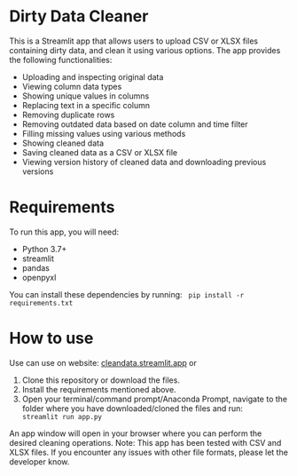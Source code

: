 # Dirty Data Cleaner

This is a Streamlit app that allows users to upload CSV or XLSX files containing dirty data, and clean it using various options. The app provides the following functionalities:

- Uploading and inspecting original data
- Viewing column data types
- Showing unique values in columns
- Replacing text in a specific column
- Removing duplicate rows
- Removing outdated data based on date column and time filter
- Filling missing values using various methods
- Showing cleaned data
- Saving cleaned data as a CSV or XLSX file
- Viewing version history of cleaned data and downloading previous versions

# Requirements

To run this app, you will need:

- Python 3.7+
- streamlit
- pandas
- openpyxl

You can install these dependencies by running:
<code> pip install -r requirements.txt </code>

# How to use
Use can use on website: [cleandata.streamlit.app](https://cleandata.streamlit.app) or 
1. Clone this repository or download the files.
2. Install the requirements mentioned above.
3. Open your terminal/command prompt/Anaconda Prompt, navigate to the folder where you have downloaded/cloned the files and run:
<code> streamlit run app.py </code>

An app window will open in your browser where you can perform the desired cleaning operations.
Note: This app has been tested with CSV and XLSX files. If you encounter any issues with other file formats, please let the developer know.
